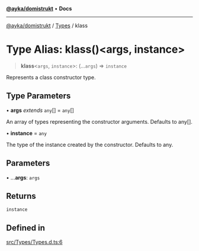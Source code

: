 [**@ayka/domistrukt**](../../../README.md) • **Docs**

***

[@ayka/domistrukt](../../../globals.md) / [Types](../README.md) / klass

# Type Alias: klass()\<args, instance\>

> **klass**\<`args`, `instance`\>: (...`args`) => `instance`

Represents a class constructor type.

## Type Parameters

• **args** *extends* `any`[] = `any`[]

An array of types representing the constructor arguments. Defaults to any[].

• **instance** = `any`

The type of the instance created by the constructor. Defaults to any.

## Parameters

• ...**args**: `args`

## Returns

`instance`

## Defined in

[src/Types/Types.d.ts:6](https://github.com/AndreyMork/domistrukt/blob/c8d404d2a2ad3b5db17fcead4d4e5821b1cc97ac/src/Types/Types.d.ts#L6)
